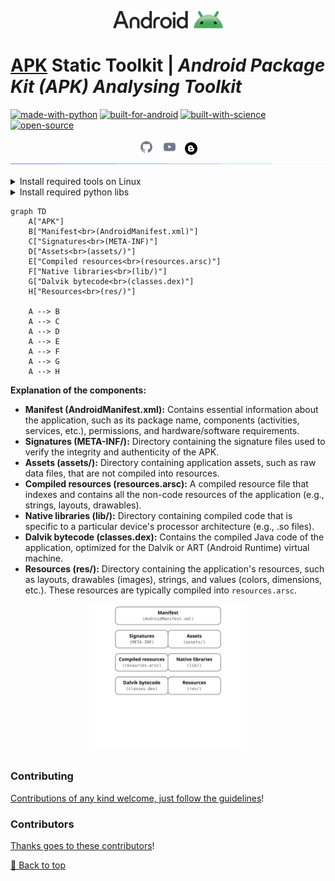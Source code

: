 <p align="center">
  <img width="35%" src="https://github.com/cybersecurity-dev/cybersecurity-dev/blob/main/assets/Android.svg" />
</p>

# **[APK](https://youtube.com/playlist?list=PL9V4Zu3RroiVIEtSO4i4VLlfMJqppvxvh&si=MTyY7rk1Bu5R0ncD) Static Toolkit** | _Android Package Kit (APK) Analysing Toolkit_

[![made-with-python](http://forthebadge.com/images/badges/made-with-python.svg)](https://www.python.org/)
[![built-for-android](https://forthebadge.com/images/badges/built-for-android.svg)](https://www.android.com/)
[![built-with-science](https://forthebadge.com/images/badges/built-with-science.svg)](https://cyberthreatdefence.com/)
[![open-source](https://forthebadge.com/images/badges/open-source.svg)](https://cyberthreatdefence.com/)
<p align="center">
    <a href="https://github.com/cybersecurity-dev/"><img height="25" src="https://github.com/cybersecurity-dev/cybersecurity-dev/blob/main/assets/github.svg" alt="GitHub"></a>
    &nbsp;
    <a href="https://www.youtube.com/@CyberThreatDefence"><img height="25" src="https://github.com/cybersecurity-dev/cybersecurity-dev/blob/main/assets/youtube.svg" alt="YouTube"></a>
    &nbsp;
    <a href="https://cyberthreatdefence.com/my_awesome_lists"><img height="20" src="https://github.com/cybersecurity-dev/cybersecurity-dev/blob/main/assets/blog.svg" alt="My Awesome Lists"></a>
    <img src="https://github.com/cybersecurity-dev/cybersecurity-dev/blob/main/assets/bar.gif">
</p>

<details>
 
 <summary>Install required tools on Linux</summary>
 
 ### For Ubuntu 18.04, 20.04, 22.04
 
 ```bash
 sudo apt-get update
 ```
 </details>
 
 
 <details>
 
 <summary>Install required python libs</summary>
 
 ### pip install
 ```bash
 pip install -r requirements.txt
 python3 setup.py install
 ```
 
 ### conda install
 ```bash
 conda config --add channels conda-forge
 conda install --file requirements_conda.txt
 python3 setup.py install
 ```
 
 </details>

 

```mermaid
graph TD
    A["APK"]
    B["Manifest<br>(AndroidManifest.xml)"]
    C["Signatures<br>(META-INF)"]
    D["Assets<br>(assets/)"]
    E["Compiled resources<br>(resources.arsc)"]
    F["Native libraries<br>(lib/)"]
    G["Dalvik bytecode<br>(classes.dex)"]
    H["Resources<br>(res/)"]
    
    A --> B
    A --> C
    A --> D
    A --> E
    A --> F
    A --> G
    A --> H
```
**Explanation of the components:**

* **Manifest (AndroidManifest.xml):** Contains essential information about the application, such as its package name, components (activities, services, etc.), permissions, and hardware/software requirements.
* **Signatures (META-INF/):** Directory containing the signature files used to verify the integrity and authenticity of the APK.
* **Assets (assets/):** Directory containing application assets, such as raw data files, that are not compiled into resources.
* **Compiled resources (resources.arsc):** A compiled resource file that indexes and contains all the non-code resources of the application (e.g., strings, layouts, drawables).
* **Native libraries (lib/):** Directory containing compiled code that is specific to a particular device's processor architecture (e.g., .so files).
* **Dalvik bytecode (classes.dex):** Contains the compiled Java code of the application, optimized for the Dalvik or ART (Android Runtime) virtual machine.
* **Resources (res/):** Directory containing the application's resources, such as layouts, drawables (images), strings, and values (colors, dimensions, etc.). These resources are typically compiled into `resources.arsc`.
<p align="center" href="https://www.android.com/"> 
<a href="https://www.android.com/"><picture><img width="50%" height="auto" src="./assets/apk.svg" height="175px" alt="APK"/></picture></a>
</p>


##

### Contributing

[Contributions of any kind welcome, just follow the guidelines](contributing.md)!

### Contributors

[Thanks goes to these contributors](https://github.com/cybersecurity-dev/APK-Static-Toolkit/graphs/contributors)!

[🔼 Back to top](#apk-static-toolkit--android-package-kit-apk-analysing-toolkit)
